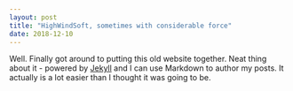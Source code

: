 ```yaml
---
layout: post
title: "HighWindSoft, sometimes with considerable force"
date: 2018-12-10
---
```


Well. Finally got around to putting this old website together. Neat thing about it - powered by [Jekyll](http://jekyllrb.com) and I can use Markdown to author my posts. It actually is a lot easier than I thought it was going to be.
